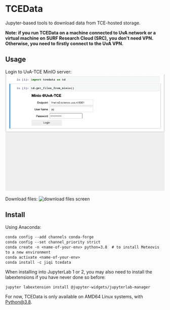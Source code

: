 # TCEData
Jupyter-based tools to download data from TCE-hosted storage.

**Note: if you run TCEData on a machine connected to UvA network or a virtual machine on SURF Research Cloud (SRC), you don't need VPN. Otherwise, you need to firstly connect to the UvA VPN.**

## Usage
Login to UvA-TCE MinIO server:
![Login screen](readme_gifs/login.gif)

Download files:
![download files screen](readme_gifs/download_files.gif)

## Install
Using Anaconda:

```shell
conda config --add channels conda-forge
conda config --set channel_priority strict
conda create -n <name-of-your-env> python=3.8  # to install Meteovis to a new environment
conda activate <name-of-your-env>
conda install -c jiqi tcedata
```

When installing into JupyterLab 1 or 2, you may also need to install the labextensions if you have never done so before:

```shell
jupyter labextension install @jupyter-widgets/jupyterlab-manager
```

For now, TCEData is only available on AMD64 Linux systems, with Python@3.8.